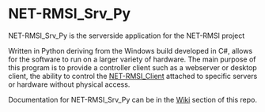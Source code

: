 # NET-RMSI_Srv_Py

NET-RMSI_Srv_Py is the serverside application for the NET-RMSI project

Written in Python deriving from the Windows build developed in C#, allows for the software to run on a larger variety of hardware. The main purpose of this program is to provide a controller client such as a webserver or desktop client, the ability to control the [NET-RMSI_Client](https://github.com/NET-RMSI/NET-RMSI_Client) attached to specific servers or hardware without physical access.


Documentation for NET-RMSI_Srv_Py can be in the [Wiki](https://github.com/NET-RMSI/NET-RMSI_Srv_Py/wiki) section of this repo.
